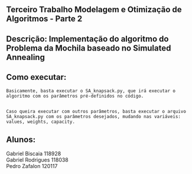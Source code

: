 ## Terceiro Trabalho Modelagem e Otimização de Algoritmos - Parte 2

## Descrição: Implementação do algoritmo do Problema da Mochila baseado no Simulated Annealing

## Como executar:

    Basicamente, basta executar o SA_knapsack.py, que irá executar o algoritmo com os parâmetros pré-definidos no código.


    Caso queira executar com outros parâmetros, basta executar o arquivo SA_knapsack.py com os parâmetros desejados, mudando nas variáveis: values, weights, capacity.

## Alunos:

Gabriel Biscaia 118928  
Gabriel Rodrigues 118038  
Pedro Zafalon 120117
